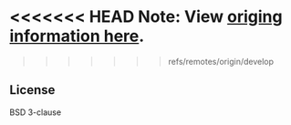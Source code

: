 <<<<<<< HEAD
Note: View [origing information here](https://github.com/quilljs/quill/tree/1.3.6).
=======
>>>>>>> refs/remotes/origin/develop

## License

BSD 3-clause
